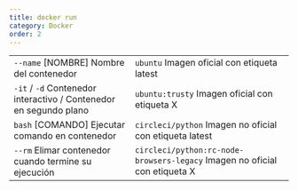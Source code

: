 ```yaml
---
title: docker run
category: Docker
order: 2
---
```


|  |  |
|---|---|
| `--name` [NOMBRE] Nombre del contenedor| `ubuntu` Imagen oficial con etiqueta latest |
| `-it` / `-d` Contenedor interactivo / Contenedor en segundo plano | `ubuntu:trusty` Imagen oficial con etiqueta X |
| `bash` [COMANDO] Ejecutar comando en contenedor | `circleci/python` Imagen no oficial con etiqueta latest |
| `--rm` Elimar contenedor cuando termine su ejecución | `circleci/python:rc-node-browsers-legacy` Imagen no oficial con etiqueta X |

